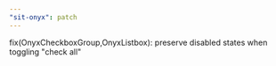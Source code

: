 ```yaml
---
"sit-onyx": patch
---
```


fix(OnyxCheckboxGroup,OnyxListbox): preserve disabled states when toggling "check all"

